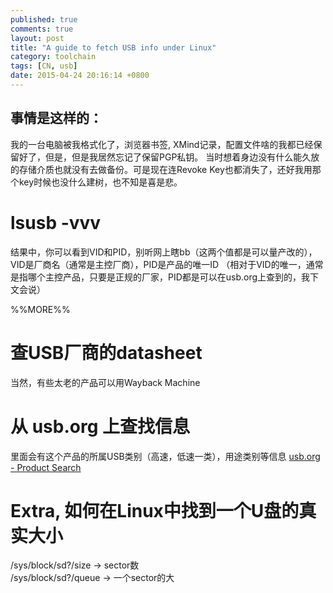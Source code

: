 ```yaml
---
published: true
comments: true
layout: post
title: "A guide to fetch USB info under Linux"
category: toolchain
tags: [CN, usb]
date: 2015-04-24 20:16:14 +0800
---
```

## 事情是这样的：    ##
我的一台电脑被我格式化了，浏览器书签, XMind记录，配置文件啥的我都已经保留好了，但是，但是我居然忘记了保留PGP私钥。
当时想着身边没有什么能久放的存储介质也就没有去做备份。可是现在连Revoke Key也都消失了，还好我用那个key时候也没什么建树，也不知是喜是悲。    
      
         
# lsusb -vvv #      
结果中，你可以看到VID和PID，别听网上瞎bb（这两个值都是可以量产改的），VID是厂商名（通常是主控厂商），PID是产品的唯一ID （相对于VID的唯一，通常是指哪个主控产品，只要是正规的厂家，PID都是可以在usb.org上查到的，我下文会说）
    
%%MORE%%   
# 查USB厂商的datasheet #    
当然，有些太老的产品可以用Wayback Machine

# 从 usb.org 上查找信息 #
里面会有这个产品的所属USB类别（高速，低速一类），用途类别等信息
[usb.org - Product Search](http://www.usb.org/kcompliance/view)

# Extra, 如何在Linux中找到一个U盘的真实大小 #    
/sys/block/sd?/size -> sector数    
/sys/block/sd?/queue -> 一个sector的大

